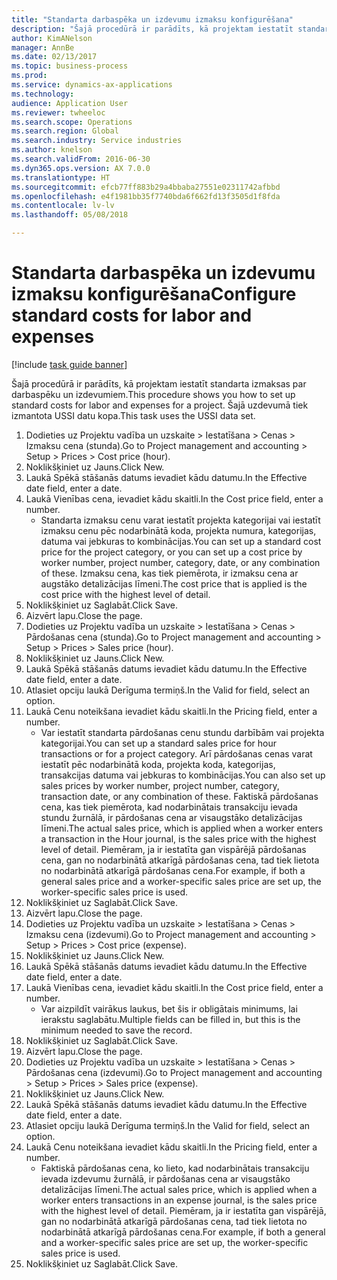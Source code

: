 ```yaml
--- 
title: "Standarta darbaspēka un izdevumu izmaksu konfigurēšana"
description: "Šajā procedūrā ir parādīts, kā projektam iestatīt standarta izmaksas par darbaspēku un izdevumiem."
author: KimANelson
manager: AnnBe
ms.date: 02/13/2017
ms.topic: business-process
ms.prod: 
ms.service: dynamics-ax-applications
ms.technology: 
audience: Application User
ms.reviewer: twheeloc
ms.search.scope: Operations
ms.search.region: Global
ms.search.industry: Service industries
ms.author: knelson
ms.search.validFrom: 2016-06-30
ms.dyn365.ops.version: AX 7.0.0
ms.translationtype: HT
ms.sourcegitcommit: efcb77ff883b29a4bbaba27551e02311742afbbd
ms.openlocfilehash: e4f1981bb35f7740bda6f662fd13f3505d1f8fda
ms.contentlocale: lv-lv
ms.lasthandoff: 05/08/2018

---
```

# <a name="configure-standard-costs-for-labor-and-expenses"></a><span data-ttu-id="f325b-103">Standarta darbaspēka un izdevumu izmaksu konfigurēšana</span><span class="sxs-lookup"><span data-stu-id="f325b-103">Configure standard costs for labor and expenses</span></span>

[!include [task guide banner](../../includes/task-guide-banner.md)]

<span data-ttu-id="f325b-104">Šajā procedūrā ir parādīts, kā projektam iestatīt standarta izmaksas par darbaspēku un izdevumiem.</span><span class="sxs-lookup"><span data-stu-id="f325b-104">This procedure shows you how to set up standard costs for labor and expenses for a project.</span></span> <span data-ttu-id="f325b-105">Šajā uzdevumā tiek izmantota USSI datu kopa.</span><span class="sxs-lookup"><span data-stu-id="f325b-105">This task uses the USSI data set.</span></span>

1. <span data-ttu-id="f325b-106">Dodieties uz Projektu vadība un uzskaite > Iestatīšana > Cenas > Izmaksu cena (stunda).</span><span class="sxs-lookup"><span data-stu-id="f325b-106">Go to Project management and accounting > Setup > Prices > Cost price (hour).</span></span>
2. <span data-ttu-id="f325b-107">Noklikšķiniet uz Jauns.</span><span class="sxs-lookup"><span data-stu-id="f325b-107">Click New.</span></span>
3. <span data-ttu-id="f325b-108">Laukā Spēkā stāšanās datums ievadiet kādu datumu.</span><span class="sxs-lookup"><span data-stu-id="f325b-108">In the Effective date field, enter a date.</span></span>
4. <span data-ttu-id="f325b-109">Laukā Vienības cena, ievadiet kādu skaitli.</span><span class="sxs-lookup"><span data-stu-id="f325b-109">In the Cost price field, enter a number.</span></span>
    * <span data-ttu-id="f325b-110">Standarta izmaksu cenu varat iestatīt projekta kategorijai vai iestatīt izmaksu cenu pēc nodarbinātā koda, projekta numura, kategorijas, datuma vai jebkuras to kombinācijas.</span><span class="sxs-lookup"><span data-stu-id="f325b-110">You can set up a standard cost price for the project category, or you can set up a cost price by worker number, project number, category, date, or any combination of these.</span></span> <span data-ttu-id="f325b-111">Izmaksu cena, kas tiek piemērota, ir izmaksu cena ar augstāko detalizācijas līmeni.</span><span class="sxs-lookup"><span data-stu-id="f325b-111">The cost price that is applied is the cost price with the highest level of detail.</span></span>  
5. <span data-ttu-id="f325b-112">Noklikšķiniet uz Saglabāt.</span><span class="sxs-lookup"><span data-stu-id="f325b-112">Click Save.</span></span>
6. <span data-ttu-id="f325b-113">Aizvērt lapu.</span><span class="sxs-lookup"><span data-stu-id="f325b-113">Close the page.</span></span>
7. <span data-ttu-id="f325b-114">Dodieties uz Projektu vadība un uzskaite > Iestatīšana > Cenas > Pārdošanas cena (stunda).</span><span class="sxs-lookup"><span data-stu-id="f325b-114">Go to Project management and accounting > Setup > Prices > Sales price (hour).</span></span>
8. <span data-ttu-id="f325b-115">Noklikšķiniet uz Jauns.</span><span class="sxs-lookup"><span data-stu-id="f325b-115">Click New.</span></span>
9. <span data-ttu-id="f325b-116">Laukā Spēkā stāšanās datums ievadiet kādu datumu.</span><span class="sxs-lookup"><span data-stu-id="f325b-116">In the Effective date field, enter a date.</span></span>
10. <span data-ttu-id="f325b-117">Atlasiet opciju laukā Derīguma termiņš.</span><span class="sxs-lookup"><span data-stu-id="f325b-117">In the Valid for field, select an option.</span></span>
11. <span data-ttu-id="f325b-118">Laukā Cenu noteikšana ievadiet kādu skaitli.</span><span class="sxs-lookup"><span data-stu-id="f325b-118">In the Pricing field, enter a number.</span></span>
    * <span data-ttu-id="f325b-119">Var iestatīt standarta pārdošanas cenu stundu darbībām vai projekta kategorijai.</span><span class="sxs-lookup"><span data-stu-id="f325b-119">You can set up a standard sales price for hour transactions or for a project category.</span></span> <span data-ttu-id="f325b-120">Arī pārdošanas cenas varat iestatīt pēc nodarbinātā koda, projekta koda, kategorijas, transakcijas datuma vai jebkuras to kombinācijas.</span><span class="sxs-lookup"><span data-stu-id="f325b-120">You can also set up sales prices by worker number, project number, category, transaction date, or any combination of these.</span></span> <span data-ttu-id="f325b-121">Faktiskā pārdošanas cena, kas tiek piemērota, kad nodarbinātais transakciju ievada stundu žurnālā, ir pārdošanas cena ar visaugstāko detalizācijas līmeni.</span><span class="sxs-lookup"><span data-stu-id="f325b-121">The actual sales price, which is applied when a worker enters a transaction in the Hour journal, is the sales price with the highest level of detail.</span></span> <span data-ttu-id="f325b-122">Piemēram, ja ir iestatīta gan vispārējā pārdošanas cena, gan no nodarbinātā atkarīgā pārdošanas cena, tad tiek lietota no nodarbinātā atkarīgā pārdošanas cena.</span><span class="sxs-lookup"><span data-stu-id="f325b-122">For example, if both a general sales price and a worker-specific sales price are set up, the worker-specific sales price is used.</span></span>  
12. <span data-ttu-id="f325b-123">Noklikšķiniet uz Saglabāt.</span><span class="sxs-lookup"><span data-stu-id="f325b-123">Click Save.</span></span>
13. <span data-ttu-id="f325b-124">Aizvērt lapu.</span><span class="sxs-lookup"><span data-stu-id="f325b-124">Close the page.</span></span>
14. <span data-ttu-id="f325b-125">Dodieties uz Projektu vadība un uzskaite > Iestatīšana > Cenas > Izmaksu cena (izdevumi).</span><span class="sxs-lookup"><span data-stu-id="f325b-125">Go to Project management and accounting > Setup > Prices > Cost price (expense).</span></span>
15. <span data-ttu-id="f325b-126">Noklikšķiniet uz Jauns.</span><span class="sxs-lookup"><span data-stu-id="f325b-126">Click New.</span></span>
16. <span data-ttu-id="f325b-127">Laukā Spēkā stāšanās datums ievadiet kādu datumu.</span><span class="sxs-lookup"><span data-stu-id="f325b-127">In the Effective date field, enter a date.</span></span>
17. <span data-ttu-id="f325b-128">Laukā Vienības cena, ievadiet kādu skaitli.</span><span class="sxs-lookup"><span data-stu-id="f325b-128">In the Cost price field, enter a number.</span></span>
    * <span data-ttu-id="f325b-129">Var aizpildīt vairākus laukus, bet šis ir obligātais minimums, lai ierakstu saglabātu.</span><span class="sxs-lookup"><span data-stu-id="f325b-129">Multiple fields can be filled in, but this is the minimum needed to save the record.</span></span>  
18. <span data-ttu-id="f325b-130">Noklikšķiniet uz Saglabāt.</span><span class="sxs-lookup"><span data-stu-id="f325b-130">Click Save.</span></span>
19. <span data-ttu-id="f325b-131">Aizvērt lapu.</span><span class="sxs-lookup"><span data-stu-id="f325b-131">Close the page.</span></span>
20. <span data-ttu-id="f325b-132">Dodieties uz Projektu vadība un uzskaite > Iestatīšana > Cenas > Pārdošanas cena (izdevumi).</span><span class="sxs-lookup"><span data-stu-id="f325b-132">Go to Project management and accounting > Setup > Prices > Sales price (expense).</span></span>
21. <span data-ttu-id="f325b-133">Noklikšķiniet uz Jauns.</span><span class="sxs-lookup"><span data-stu-id="f325b-133">Click New.</span></span>
22. <span data-ttu-id="f325b-134">Laukā Spēkā stāšanās datums ievadiet kādu datumu.</span><span class="sxs-lookup"><span data-stu-id="f325b-134">In the Effective date field, enter a date.</span></span>
23. <span data-ttu-id="f325b-135">Atlasiet opciju laukā Derīguma termiņš.</span><span class="sxs-lookup"><span data-stu-id="f325b-135">In the Valid for field, select an option.</span></span>
24. <span data-ttu-id="f325b-136">Laukā Cenu noteikšana ievadiet kādu skaitli.</span><span class="sxs-lookup"><span data-stu-id="f325b-136">In the Pricing field, enter a number.</span></span>
    * <span data-ttu-id="f325b-137">Faktiskā pārdošanas cena, ko lieto, kad nodarbinātais transakciju ievada izdevumu žurnālā, ir pārdošanas cena ar visaugstāko detalizācijas līmeni.</span><span class="sxs-lookup"><span data-stu-id="f325b-137">The actual sales price, which is applied when a worker enters transactions in an expense journal, is the sales price with the highest level of detail.</span></span> <span data-ttu-id="f325b-138">Piemēram, ja ir iestatīta gan vispārējā, gan no nodarbinātā atkarīgā pārdošanas cena, tad tiek lietota no nodarbinātā atkarīgā pārdošanas cena.</span><span class="sxs-lookup"><span data-stu-id="f325b-138">For example, if both a general and a worker-specific sales price are set up, the worker-specific sales price is used.</span></span>  
25. <span data-ttu-id="f325b-139">Noklikšķiniet uz Saglabāt.</span><span class="sxs-lookup"><span data-stu-id="f325b-139">Click Save.</span></span>


